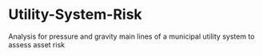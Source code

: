 # Utility-System-Risk
Analysis for pressure and gravity main lines of a municipal utility system to assess asset risk
